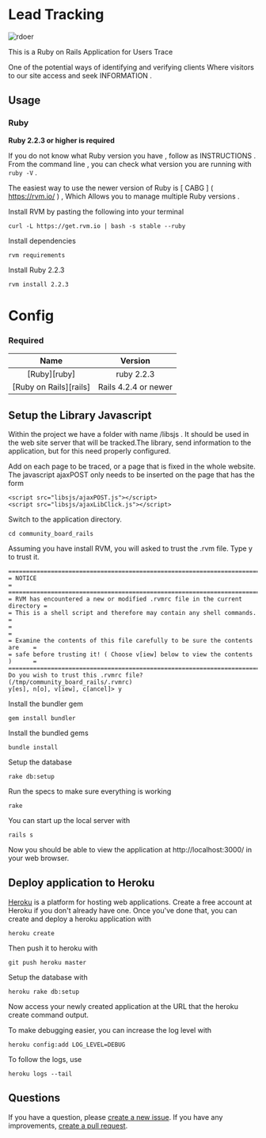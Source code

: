 # Lead Tracking
![rdoer](http://gbbs.work/images/capa.jpg)

This is a Ruby on Rails Application for Users Trace

One of the potential ways of identifying and verifying clients Where visitors to our site access and seek INFORMATION .

## Usage

### Ruby

**Ruby 2.2.3 or higher is required**

If you do not know what Ruby version you have , follow as INSTRUCTIONS . From the command line , you can check what version you are running with ` ruby -V` .

The easiest way to use the newer version of Ruby is [ CABG ] ( https://rvm.io/ ) , Which Allows you to manage multiple Ruby versions .

Install RVM by pasting the following into your terminal

    curl -L https://get.rvm.io | bash -s stable --ruby

Install dependencies

    rvm requirements

Install Ruby 2.2.3

    rvm install 2.2.3

Config
==================

### Required

| Name |  Version |
| :--: | :---: |
| [Ruby][ruby] | ruby 2.2.3 |
| [Ruby on Rails][rails] | Rails 4.2.4 or newer |

## Setup the Library Javascript

Within the project we have a folder with name /libsjs . It should be used in the web site server that will be tracked.The library, send information to the application, but for this need properly configured.

Add on each page to be traced, or a page that is fixed in the whole website.
The javascript ajaxPOST only needs to be inserted on the page that has the form

    <script src="libsjs/ajaxPOST.js"></script>
    <script src="libsjs/ajaxLibClick.js"></script>

Switch to the application directory.

    cd community_board_rails

Assuming you have install RVM, you will asked to trust the .rvm file. Type y to trust it.

    ==============================================================================
    = NOTICE                                                                     =
    ==============================================================================
    = RVM has encountered a new or modified .rvmrc file in the current directory =
    = This is a shell script and therefore may contain any shell commands.       =
    =                                                                            =
    = Examine the contents of this file carefully to be sure the contents are    =
    = safe before trusting it! ( Choose v[iew] below to view the contents )      =
    ==============================================================================
    Do you wish to trust this .rvmrc file? (/tmp/community_board_rails/.rvmrc)
    y[es], n[o], v[iew], c[ancel]> y

Install the bundler gem

    gem install bundler

Install the bundled gems

    bundle install

Setup the database

    rake db:setup

Run the specs to make sure everything is working

    rake

You can start up the local server with

    rails s

Now you should be able to view the application at http://localhost:3000/ in your web browser.

## Deploy application to Heroku

[Heroku](http://www.heroku.com/) is a platform for hosting web applications. Create a free account at Heroku if you don't already have one. Once you've done that, you can create and deploy a heroku application with

    heroku create

Then push it to heroku with

    git push heroku master

Setup the database with

    heroku rake db:setup

Now access your newly created application at the URL that the heroku create command output.

To make debugging easier, you can increase the log level with

    heroku config:add LOG_LEVEL=DEBUG

To follow the logs, use

    heroku logs --tail

## Questions

If you have a question, please [create a new issue](https://github.com/tokyo-rubyist-meetup/community_board_rails/issues/new). If you have any improvements, [create a pull request](https://github.com/tokyo-rubyist-meetup/community_board_rails/pull/new).
